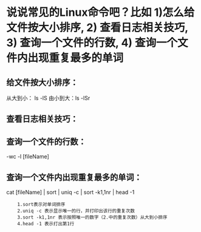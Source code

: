 # 说说常⻅的Linux命令吧？比如 1)怎么给文件按大小排序, 2) 查看日志相关技巧, 3) 查询一个文件的行数, 4) 查询一个文件内出现重复最多的单词

 ## 给文件按大小排序：
 从大到小： ls -lS 由小到大：ls -lSr
 ## 查看日志相关技巧：
 ## 查询一个文件的行数：
 -wc -l [fileName]
 ## 查询一个文件内出现重复最多的单词：
 cat [fileName] | sort | uniq -c | sort -k1,1nr | head -1
        
        1.sort表示对单词排序
        2.uniq -c 表示显示唯一的行，并打印出该行的重复次数
        3.sort -k1,1nr 表示按照唯一的数字（2.中的重复次数）从大到小排序
        4.head -1 表示打出第1行

